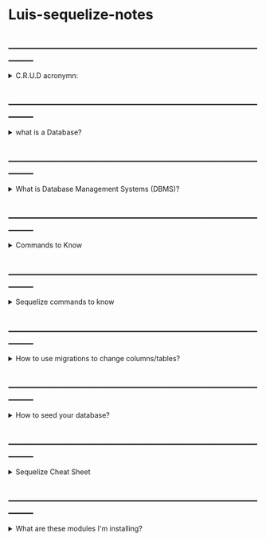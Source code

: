 # Luis-sequelize-notes


## _______________________________________________________

<details><summary>C.R.U.D acronymn: </summary>
<p>

- C - Create
- R - Read
- U - Update
- D - Delete

<p>
</details>

## _______________________________________________________

<details><summary>what is a Database?</summary>
<p>

- A Database is a collection of related information

- Computers are great for storing Databases
- Two types of Databases, Relational & Non-Relational
- Relational Databases uses SQL and store data in tables with rows and columns
- Non-Relational data store data using other data structures

</p>
</details>

## _______________________________________________________

<details><summary>What is Database Management Systems (DBMS)?</summary>
<p>

- Management Systems like PostgreSQL, MySQL, etc.

- Makes it easy to create, maintain and secure a Database.

- Allows you to perform C.R.U.D operations and other administrative tasks. 

</p>
</details>

## _______________________________________________________

<details><summary>Commands to Know</summary>
<p>

<details><summary>sudo -u postgres psql</summary>
<p>

    - Goes to the postgres terminal

</p>
</details>


<details><summary>sudo -u postgres createuser --superuser (YOUR_USER_NAME) </summary>
<p>

    - Creates a user for postgres

</p>
</details>

</p>
</details>


## _______________________________________________________
<details><summary>Sequelize commands to know</summary>
<p>

<details><summary>npm install -g sequelize-cli</summary>
<p>

    - Installs the sequelize command line.

    - "-g" installs it on a global level

</p>
</details>


<details><summary>npm init -y</summary>
    <p>

    - "-y" allows you to say yes to all parameters automatically

    - creates a package.json file and can edit the parameters here

</p>
</details>


<details><summary>npm install sequelize pg express rowdy-logger cors router esj</summary>
<p>

    - Install modules that only belongs to this project ("-g" not included)

    - creates a folder called node_modules that places the modules you installed

<details><summary>What are modules?</summary>
<p>

- A module is the file we use to write our code

- The modules we install is usually files with a group of functions (JavaScript, Python)

- To import a module
    - require('modulePath')

</p>
</details>

</p>
</details>


## _______________________________________________________

<details><summary>How to use migrations to change columns/tables?</summary>
<p>

<details><summary>create a migration file by typing</summary>
<p>

    sequelize migration:generate --name=columnName
</p>
</details>


<details><summary>in the migrations file type above line 11</summary>
<p>

<details><summary>how to rename column?</summary>
<p>

    await queryInterface.renameColumn("psql table", 'oldName', 'newName')
</p>
</details>

<details><summary>how to add columns?</summary>
<p>

    await queryInterface.addColumn("psql table", 'Name', 'dataType')
</p>
</details>


<details><summary>how to remove column?</summary>
<p>

    await queryInterface.removeColumn("psql table", 'columnName')
</p>
</details>

</p>
</details>


<details><summary>after, migrate the file to database</summary>
<p>

    sequelize db:migrate
</p>
</details>





</p>
</details>




</p>
</details>


## _______________________________________________________


<details><summary>How to use migrations to change columns/tables?</summary>
<p>

- create a migration file by typing:
    - <p>sequelize migration:generate --name=columnName</p>


- in the migrations file type above line 11:
    <details><summary>how to rename column?</summary>
    <p>

        await queryInterface.renameColumn("psql table", 'oldName', 'newName')
    </p>
    </details>

    <details><summary>how to add columns?</summary>
    <p>

        await queryInterface.addColumn("psql table", 'Name', 'dataType')
    </p>
    </details>

    <details><summary>how to remove column?</summary>
    <p>

        await queryInterface.removeColumn("psql table", 'columnName')
    </p>
    </details>
<p></p>

- after, migrate the file to database: 
    - sequelize db:migrate


</p>
</details>



## _______________________________________________________

<details><summary>How to seed your database?</summary>
<p>

<details><summary>Create a seed file by typing</summary>
<p>

    sequelize-cli seed:generate --name modelName_seed
</p>
</details>



<details><summary>Populate your table by adding this above line 14</summary>
<p>

- <pre>
    <code>
    await queryInterface.bulkInsert(psql tableName, [
            {
                tableColumn1: columnValue,
                tableColumn2: columnValue,
                createdAt: new Date(),
                updatedAt: new Date()
            },
            {
                tableColumn1: columnValue,
                tableColumn2: columnValue,
                createdAt: new Date(),
                updatedAt: new Date()
            },
    ])
    </code>
  </pre>


</p>
</details>



<details><summary>Seed file into your database</summary>
<p>

    sequelize db:seed:all

</p>
</details>



</p>
</details>


## _______________________________________________________

<details><summary>Sequelize Cheat Sheet</summary>
<p>

- `npm init -y`
- `npm i express pg sequelize rowdy-logger cors`
- add a `.gitignore` and add node_modules and or config to it
- in your package.json add these to the scripts after "test"
- <pre>
  <code>
      "start": "node server.js",
      "dev": "nodemon server.js"
  </code>
  </pre>
- it should look like this
  - <pre>
      <code>
      "scripts": {
      "test": "echo \"Error: no test specified\" && exit 1",
      "start": "node server.js",
      "dev": "nodemon server.js"
    },
      </code>
      </pre>
- `sequelize init`
<details><summary>update config.json (change dialect to postgres)</summary>
<p>

  <pre>
    <code>
    {
        "development": {
            "username": "postgres",
            "password": "password",
            "database": "dbName",
            "host": "127.0.0.1",
            "dialect": "postgresql"
        }
    }
    </code>
  </pre>

</p>
</details>

- create database
- create our model
- Please type this out to get reps in!!
  - `sequelize model:generate --name=tableName --attributes tableColumn:dataType,tableColumn:dataType`
- check your database!
- `sequelize db:migrate`


</p>
</details>

## _______________________________________________________

<details><summary>What are these modules I'm installing?</summary>
<p>


<details><summary>What are modules?</summary>
<p>

- A module is the file we use to write our code

- The modules we install is usually files with a group of functions (JavaScript, Python)

- To import a module
    - require('modulePath')

</p>
</details>

## __________

<details><summary>sequelize</summary>
<p>

- We use sequelize to create our dataBase and perform C.R.U.D functions
        
- sequelize is imported through the models files then, models is imported through the controllers files 

</p>
</details>

## __________

<details><summary>pg</summary>
<p>



</p>
</details>

## __________

<details><summary>express</summary>
<p>

- Express allows us to use our database in a localhost: system.

- this is imported in the server file and routes files

<details><summary>server</summary>
<p>

- we set the express function to a variable called "app"


-  app.use()
    - <p> lets us use what's inside the parameter for the localhost/api </p>


- app.method(urlQuery, callback function) -- (methods like get,post,put)
    - <p>lets us perform C.R.U.D operations depending on the url </p>


- app.listen(portNumber, ()=>{})
    - <p> lets us start the localhost system up </p>



</p>
</details>


<details><summary>routes</summary>
<p>

- gets the router module inside the express file and place it in a variable called "modelRoutes" 

- this will extend the router to this file as well

</p>
</details>




</p>
</details>

## __________


<details><summary>rowdy-logger</summary>
<p>

- rowdy-logger allows us to see what METHOD and URL PATH when we use nodemon

-  This is imported in the sever.js file

<details><summary>Server</summary>
<p>

- import rowdy-logger module as rowdy variable 

- const routesReport = rowdy.begin(app)
    - <p> begin() is a function in the rowdy-logger module that takes the express function as a parameter </p>

- routesReport.print()
    - <p>logs the method and url in terminal </p>

</p>
</details>

</p>
</details>

## __________

<details><summary>cors</summary>
<p>

- makes the front talkable through a .fetch(localhost URL)

- this is imported in the server.js file

<details><summary>server</summary>
<p>

- app.use(cors())
    - <p>this is saying "use the cor function in our localHost/api"</p>

</p>
</details>

</p>
</details>

## __________

<details><summary>router</summary>
<p>

- Router allows us to use our express api in different routes extending from just server.js

- Router is imported in express then used in our routes files

</p>
</details>

## __________

<details><summary>esj</summary>
<p>



</p>
</details>

</p>
</details>
